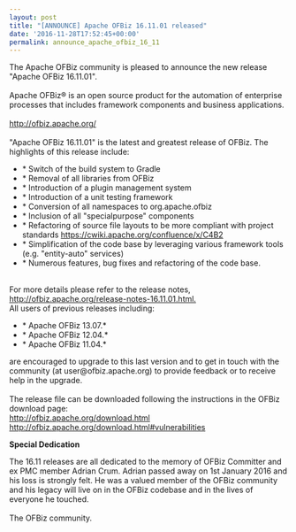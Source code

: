 ```yaml
---
layout: post
title: "[ANNOUNCE] Apache OFBiz 16.11.01 released"
date: '2016-11-28T17:52:45+00:00'
permalink: announce_apache_ofbiz_16_11
---
```

The Apache OFBiz community is pleased to announce the new release "Apache OFBiz 16.11.01".
<br><br>
Apache OFBiz® is an open source product for the automation of enterprise processes that includes framework components and business applications.
<br><br>
<a href="http://ofbiz.apache.org/">
http://ofbiz.apache.org/</a>
<br><br>
"Apache OFBiz 16.11.01" is the latest and greatest release of OFBiz. The highlights of this release include:
<br>
<ul>
<li>* Switch of the build system to Gradle</li>
<li>* Removal of all libraries from OFBiz</li>
<li>* Introduction of a plugin management system</il>
<li>* Introduction of a unit testing framework</li>
<li>* Conversion of all namespaces to org.apache.ofbiz</li>
<li>* Inclusion of all "specialpurpose" components</li>
<li>* Refactoring of source file layouts to be more compliant with project standards <a href="https://cwiki.apache.org/confluence/x/C4B2/" >  https://cwiki.apache.org/confluence/x/C4B2</a></li>
<li>* Simplification of the code base by leveraging various framework tools (e.g. "entity-auto" services)</li>
<li>* Numerous features, bug fixes and refactoring of the code base.</li>
</ul>
<br>
For more details please refer to the release notes, <a href="http://ofbiz.apache.org/release-notes-16.11.01.html"> http://ofbiz.apache.org/release-notes-16.11.01.html. </a>
<br>
All users of previous releases including:
<br>
<ul>
<li>* Apache OFBiz 13.07.*</li>
<li>* Apache OFBiz 12.04.*</li>
<li>* Apache OFBiz 11.04.*</li>
</ul>
are encouraged to upgrade to this last version and to get in touch with the community (at user@ofbiz.apache.org) to provide feedback or to receive help in the upgrade.
<br><br>
The release file can be downloaded following the instructions in the OFBiz download page:
<br>
<a href="http://ofbiz.apache.org/download.html">http://ofbiz.apache.org/download.html</a>
<br>
<a href="http://ofbiz.apache.org/download.html#vulnerabilities">http://ofbiz.apache.org/download.html#vulnerabilities</a>
<br>
<p><strong>Special Dedication</strong></p>
The 16.11 releases are all dedicated to the memory of OFBiz Committer and ex PMC member Adrian Crum. Adrian passed away on 1st January 2016 and  his loss is strongly felt. He was a valued member of the OFBiz community and his legacy will live on in the OFBiz codebase and in the lives of everyone he touched.
<br><br>
The OFBiz community.
